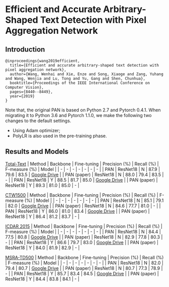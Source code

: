 # Efficient and Accurate Arbitrary-Shaped Text Detection with Pixel Aggregation Network
## Introduction
```
@inproceedings{wang2019efficient,
  title={Efficient and accurate arbitrary-shaped text detection with pixel aggregation network},
  author={Wang, Wenhai and Xie, Enze and Song, Xiaoge and Zang, Yuhang and Wang, Wenjia and Lu, Tong and Yu, Gang and Shen, Chunhua},
  booktitle={Proceedings of the IEEE International Conference on Computer Vision},
  pages={8440--8449},
  year={2019}
}
```

Note that, the original PAN is based on Python 2.7 and Pytorch 0.4.1.
When migrating it to Python 3.6 and Pytorch 1.1.0, we make the following two changes to the default settings.
- Using Adam optimizer;
- PolyLR is also used in the pre-training phase.

## Results and Models
[Total-Text](https://github.com/cs-chan/Total-Text-Dataset)
| Method | Backbone | Fine-tuning | Precision (%) | Recall (%) | F-measure (%) | Model |
| - | - | - | - | - | - | - |
| PAN | ResNet18 | N | 87.9 | 79.6 | 83.5 | [Google Drive](https://drive.google.com/file/d/1YH4OeftQeFNKKafR1oxRyyT_2MRlRN_n/view?usp=sharing) |
| PAN (paper) | ResNet18 | N | 88.0 | 79.4 | 83.5 | - |
| PAN | ResNet18 | Y | 88.5 | 81.7 | 85.0 | [Google Drive](https://drive.google.com/file/d/1bWBTIfmlMd5zUy0b5YL4g8erDgSuLfNN/view?usp=sharing) |
| PAN (paper) | ResNet18 | Y | 89.3 | 81.0 | 85.0 | - |

[CTW1500](https://github.com/Yuliang-Liu/Curve-Text-Detector)
| Method | Backbone | Fine-tuning | Precision (%) | Recall (%) | F-measure (%) | Model |
| - | - | - | - | - | - | - |
| PAN | ResNet18 | N | 85.1 | 79.1 | 82.0 | [Google Drive](https://drive.google.com/file/d/1qq7-MI1bOCykKj95uqjqkITa-nmXjinT/view?usp=sharing) |
| PAN (paper) | ResNet18 | N | 84.6 | 77.7 | 81.0 | - |
| PAN | ResNet18 | Y | 86.0 | 81.0 | 83.4 | [Google Drive](https://drive.google.com/file/d/1UY0K2JPsUmqmaJ68k2Q6KwByhogF1Usv/view?usp=sharing) |
| PAN (paper) | ResNet18 | Y | 86.4 | 81.2 | 83.7 | - |

[ICDAR 2015](https://rrc.cvc.uab.es/?ch=4)
| Method | Backbone | Fine-tuning | Precision (%) | Recall (%) | F-measure (%) | Model |
| - | - | - | - | - | - | - |
| PAN | ResNet18 | N | 84.4 | 77.5 | 80.8 | [Google Drive](https://drive.google.com/file/d/1dHiXRyreSAG0vqbLyJ0PJfnj56l_P6WZ/view?usp=sharing) |
| PAN (paper) | ResNet18 | N | 82.9 | 77.8 | 80.3 | - |
| PAN | ResNet18 | Y | 86.6 | 79.7 | 83.0 | [Google Drive](https://drive.google.com/file/d/13m7hPZ8mhffaQwch_U6XPOvIG2ouNKHD/view?usp=sharing) |
| PAN (paper) | ResNet18 | Y | 84.0 | 81.9 | 82.9 | - |

[MSRA-TD500](http://www.iapr-tc11.org/dataset/MSRA-TD500/MSRA-TD500.zip)
| Method | Backbone | Fine-tuning | Precision (%) | Recall (%) | F-measure (%) | Model |
| - | - | - | - | - | - | - |
| PAN | ResNet18 | N | 82.0 | 79.4 | 80.7 | [Google Drive](https://drive.google.com/file/d/1dUf9YH8tPuzijH5-7Ul6Vl6jTq5ziObJ/view?usp=sharing) |
| PAN (paper) | ResNet18 | N | 80.7 | 77.3 | 78.9 | - |
| PAN | ResNet18 | Y | 85.7 | 83.4 | 84.5 | [Google Drive](https://drive.google.com/file/d/1csNqq__MqAwug5XRC3L40fh5urLaL0IZ/view?usp=sharing) |
| PAN (paper) | ResNet18 | Y | 84.4 | 83.8 | 84.1 | - |
